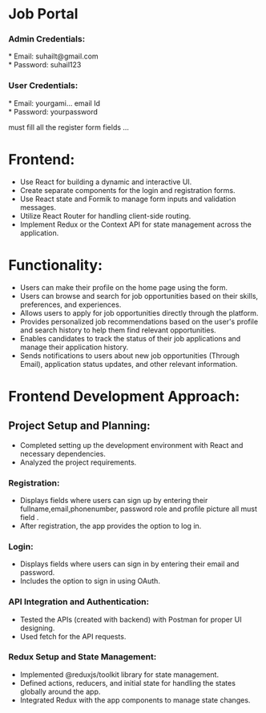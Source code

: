 <h1>Job Portal</h1>

<h3>Admin Credentials:</h3>
   *  Email: suhailt@gmail.com <br>
   *  Password: suhail123

<h3>User Credentials:</h3>
   *  Email: yourgami... email Id <br>
   *  Password: yourpassword

must fill all the register form fields ...

<h1>Frontend:</h1>

  *  Use React for building a dynamic and interactive UI.<br>
  *  Create separate components for the login and registration forms.<br>
  *  Use React state and Formik to manage form inputs and validation messages.<br>
  *  Utilize React Router for handling client-side routing.<br>
  *  Implement Redux or the Context API for state management across the application.<br>

  <h1>Functionality:</h1>

  *  Users can make their profile on the home page using the form.<br>
  *  Users can browse and search for job opportunities based on their skills, preferences, and experiences.<br>
  *  Allows users to apply for job opportunities directly through the platform.<br>
  *  Provides personalized job recommendations based on the user's profile and search history to help them find relevant opportunities.<br>
  *  Enables candidates to track the status of their job applications and manage their application history.<br>
  *  Sends notifications to users about new job opportunities (Through Email), application status updates, and other relevant information.<br>

  <h1>Frontend Development Approach:</h1>

  <h2>Project Setup and Planning:</h2>

   *  Completed setting up the development environment with React and necessary dependencies.
   *  Analyzed the project requirements.

   <h3>Registration:</h3>

   *  Displays fields where users can sign up by entering their fullname,email,phonenumber, password role and profile picture all must field .
   *  After registration, the app provides the option to log in.

  <h3>Login:</h3>

   *  Displays fields where users can sign in by entering their email and password.
   * Includes the option to sign in using OAuth.

  <h3>API Integration and Authentication:</h3>
  
  * Tested the APIs (created with backend) with Postman for proper UI designing.
  * Used fetch for the API requests.

  <h3>Redux Setup and State Management:</h3>

 *  Implemented @reduxjs/toolkit library for state management.
 *  Defined actions, reducers, and initial state for handling the states globally around the app.
 *  Integrated Redux with the app components to manage state changes.

  

  




   

